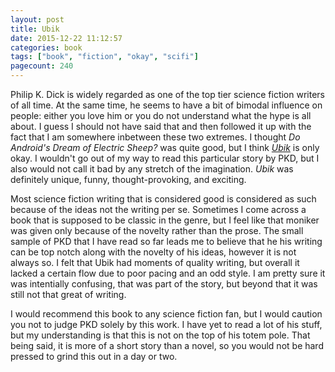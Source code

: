 ```yaml
---
layout: post
title: Ubik
date: 2015-12-22 11:12:57
categories: book
tags: ["book", "fiction", "okay", "scifi"]
pagecount: 240
---
```


Philip K. Dick is widely regarded as one of the top tier
science fiction writers of all time. At the same time, he
seems to have a bit of bimodal influence on people: either
you love him or you do not understand what the hype is all
about. I guess I should not have said that and then followed
it up with the fact that I am somewhere inbetween these two
extremes. I thought *Do Android's Dream of Electric Sheep?*
was quite good, but I think [*Ubik*][ubik-amazon] is only
okay. I wouldn't go out of my way to read this particular
story by PKD, but I also would not call it bad by any stretch
of the imagination. *Ubik* was definitely unique, funny,
thought-provoking, and exciting.

Most science fiction writing that is considered good is
considered as such because of the ideas not the writing
per se. Sometimes I come across a book that is supposed
to be classic in the genre, but I feel like that moniker
was given only because of the novelty rather than the prose.
The small sample of PKD that I have read so far leads me
to believe that he his writing can be top notch along with
the novelty of his ideas, however it is not always so.
I felt that Ubik had moments of quality writing, but
overall it lacked a certain flow due to poor pacing and
an odd style. I am pretty sure it was intentially confusing,
that was part of the story, but beyond that it was still
not that great of writing.

I would recommend this book to any science fiction fan,
but I would caution you not to judge PKD solely by this
work. I have yet to read a lot of his stuff, but
my understanding is that this is not on the top
of his totem pole. That being said, it is more of a short
story than a novel, so you would not be hard pressed
to grind this out in a day or two.

[ubik-amazon]:    http://amzn.com/0547572298

